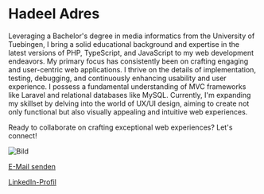 # Hadeel Adres
Leveraging a Bachelor's degree in media informatics from the University of Tuebingen, I bring a solid educational background and expertise in the
latest versions of PHP, TypeScript, and JavaScript to my web development endeavors.
My primary focus has consistently been on crafting engaging and user-centric web applications. I thrive on the details of implementation,
testing, debugging, and continuously enhancing usability and user experience. I possess a fundamental understanding of MVC frameworks like Laravel and
relational databases like MySQL.
Currently, I'm expanding my skillset by delving into the world of UX/UI design, aiming to create not only functional but also visually appealing
and intuitive web experiences.

Ready to collaborate on crafting exceptional web experiences? Let's connect!

<img src="https://example.com/image.jpg" alt="Bild" title="Bild mit E-Mail-Adresse und LinkedIn-Profil">

<a href="mailto:info@example.com">E-Mail senden</a>

<a href="https://www.linkedin.com/in/johndoe">LinkedIn-Profil</a>
